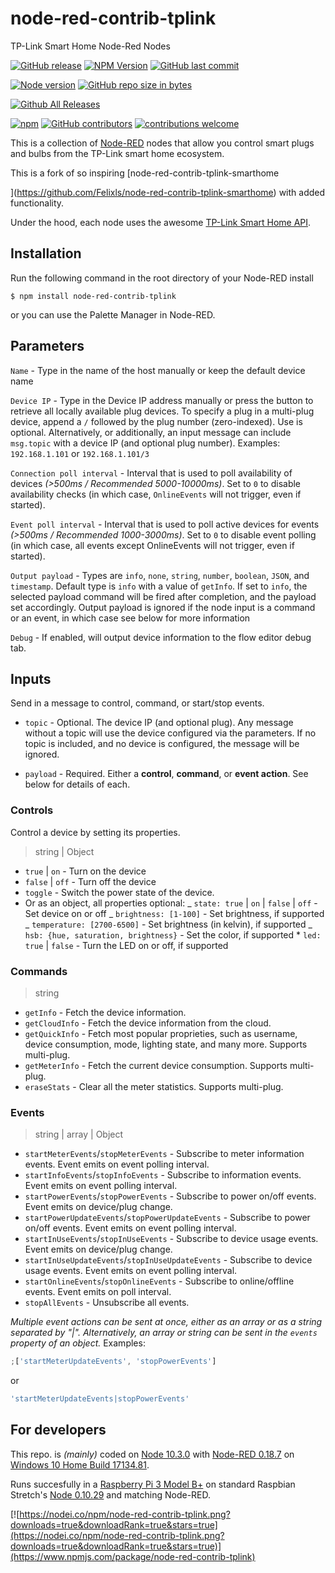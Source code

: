 # node-red-contrib-tplink

TP-Link Smart Home Node-Red Nodes

[![GitHub release](https://img.shields.io/github/release/caseyjhol/node-red-contrib-tplink.svg?style=flat-square)](https://github.com/caseyjhol/node-red-contrib-tplink/releases) [![NPM Version](https://img.shields.io/npm/v/node-red-contrib-tplink.svg?style=flat-square)](https://www.npmjs.com/package/node-red-contrib-tplink) [![GitHub last commit](https://img.shields.io/github/last-commit/caseyjhol/node-red-contrib-tplink.svg?style=flat-square)](https://github.com/caseyjhol/node-red-contrib-tplink/commits/master)

[![Node version](https://img.shields.io/node/v/node-red-contrib-tplink.svg?style=flat-square)](http://nodejs.org/download/) [![GitHub repo size in bytes](https://img.shields.io/github/repo-size/caseyjhol/node-red-contrib-tplink.svg?style=flat-square)](https://github.com/caseyjhol/node-red-contrib-tplink)

[![Github All Releases](https://img.shields.io/github/downloads/caseyjhol/node-red-contrib-tplink/total.svg?style=flat-square)](https://github.com/caseyjhol/node-red-contrib-tplink/releases)

[![npm](https://img.shields.io/npm/l/node-red-contrib-tplink.svg?style=flat-square)](https://github.com/caseyjhol/node-red-contrib-tplink/blob/master/LICENSE) [![GitHub contributors](https://img.shields.io/github/contributors/caseyjhol/node-red-contrib-tplink.svg?style=flat-square)](https://github.com/caseyjhol/node-red-contrib-tplink/graphs/contributors) [![contributions welcome](https://img.shields.io/badge/contributions-welcome-brightgreen.svg?style=flat-square)](https://github.com/Felixls/node-red-contrib-tplink-smarthome/issues)

This is a collection of [Node-RED](https://nodered.org/) nodes that allow you control smart plugs and bulbs from the TP-Link smart home ecosystem.

This is a fork of so inspiring [node-red-contrib-tplink-smarthome

](https://github.com/Felixls/node-red-contrib-tplink-smarthome) with added functionality.

Under the hood, each node uses the awesome [TP-Link Smart Home API](https://github.com/plasticrake/tplink-smarthome-api).

## Installation

Run the following command in the root directory of your Node-RED install

`$ npm install node-red-contrib-tplink`

or you can use the Palette Manager in Node-RED.

## Parameters

`Name` - Type in the name of the host manually or keep the default device name

`Device IP` - Type in the Device IP address manually or press the button to retrieve all locally available plug devices. To specify a plug in a multi-plug device, append a `/` followed by the plug number (zero-indexed). Use is optional. Alternatively, or additionally, an input message can include `msg.topic` with a device IP (and optional plug number). Examples: `192.168.1.101` or `192.168.1.101/3`

`Connection poll interval` - Interval that is used to poll availability of devices _(>500ms / Recommended 5000-10000ms)_. Set to `0` to disable availability checks (in which case, `OnlineEvents` will not trigger, even if started).

`Event poll interval` - Interval that is used to poll active devices for events _(>500ms / Recommended 1000-3000ms)_. Set to `0` to disable event polling (in which case, all events except OnlineEvents will not trigger, even if started).

`Output payload` - Types are `info`, `none`, `string`, `number`, `boolean`, `JSON`, and `timestamp`. Default type is `info` with a value of `getInfo`. If set to `info`, the selected payload command will be fired after completion, and the payload set accordingly. Output payload is ignored if the node input is a command or an event, in which case see below for more information

`Debug` - If enabled, will output device information to the flow editor debug tab.

## Inputs

Send in a message to control, command, or start/stop events.

- `topic` - Optional. The device IP (and optional plug). Any message without a topic will use the device configured via the parameters. If no topic is included, and no device is configured, the message will be ignored.

- `payload` - Required. Either a **control**, **command**, or **event action**. See below for details of each.

### Controls

Control a device by setting its properties.

> string | Object

- `true` | `on` - Turn on the device
- `false` | `off` - Turn off the device
- `toggle` - Switch the power state of the device.
- Or as an object, all properties optional:
  _ `state: true` | `on` | `false` | `off` - Set device on or off
  _ `brightness: [1-100]` - Set brightness, if supported
  _ `temperature: [2700-6500]` - Set brightness (in kelvin), if supported
  _ `hsb: {hue, saturation, brightness}` - Set the color, if supported \* `led: true` | `false` - Turn the LED on or off, if supported

### Commands

> string

- `getInfo` - Fetch the device information.
- `getCloudInfo` - Fetch the device information from the cloud.
- `getQuickInfo` - Fetch most popular proprieties, such as username, device consumption, mode, lighting state, and many more. Supports multi-plug.
- `getMeterInfo` - Fetch the current device consumption. Supports multi-plug.
- `eraseStats` - Clear all the meter statistics. Supports multi-plug.

### Events

> string | array | Object

- `startMeterEvents`/`stopMeterEvents` - Subscribe to meter information events. Event emits on event polling interval.
- `startInfoEvents`/`stopInfoEvents` - Subscribe to information events. Event emits on event polling interval.
- `startPowerEvents`/`stopPowerEvents` - Subscribe to power on/off events. Event emits on device/plug change.
- `startPowerUpdateEvents`/`stopPowerUpdateEvents` - Subscribe to power on/off events. Event emits on event polling interval.
- `startInUseEvents`/`stopInUseEvents` - Subscribe to device usage events. Event emits on device/plug change.
- `startInUseUpdateEvents`/`stopInUseUpdateEvents` - Subscribe to device usage events. Event emits on event polling interval.
- `startOnlineEvents`/`stopOnlineEvents` - Subscribe to online/offline events. Event emits on poll interval.
- `stopAllEvents` - Unsubscribe all events.

_Multiple event actions can be sent at once, either as an array or as a string separated by "|". Alternatively, an array or string can be sent in the `events` property of an object._
Examples:

```js
;['startMeterUpdateEvents', 'stopPowerEvents']
```

or

```js
'startMeterUpdateEvents|stopPowerEvents'
```

## For developers

This repo. is _(mainly)_ coded on [Node 10.3.0](https://github.com/nodejs/node/blob/master/doc/changelogs/CHANGELOG_V10.md#10.3.0) with [Node-RED 0.18.7](https://github.com/node-red/node-red/blob/master/CHANGELOG.md) on [Windows 10 Home Build 17134.81](https://support.microsoft.com/ro-ro/help/4100403/windows-10-update-kb4100403).

Runs succesfully in a [Raspberry Pi 3 Model B+](https://www.raspberrypi.org/products/raspberry-pi-3-model-b-plus/) on standard Raspbian Stretch's [Node 0.10.29](https://nodejs.org/en/blog/release/v0.10.29/) and matching Node-RED.

[![https://nodei.co/npm/node-red-contrib-tplink.png?downloads=true&downloadRank=true&stars=true](https://nodei.co/npm/node-red-contrib-tplink.png?downloads=true&downloadRank=true&stars=true)](https://www.npmjs.com/package/node-red-contrib-tplink)
